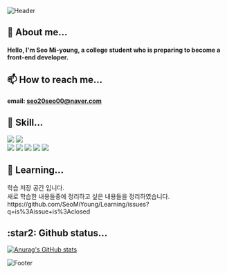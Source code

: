 <!-- ![Header](https://capsule-render.vercel.app/api?type=waving&color=auto&height=100&section=header) -->
![Header](https://capsule-render.vercel.app/api?type=waving&color=BBDEFB&height=100&section=header)

<h2>🌱 About me...</h2>

#### Hello, I'm Seo Mi-young, a college student who is preparing to become a front-end developer.

<h2>📫 How to reach me...</h2>

#### email: seo20seo00@naver.com

<h2>🔭 Skill...</h2>
<div>
  <img src="https://img.shields.io/badge/C-A8B9CC?style=for-the-badge&logo=c&logoColor=white">
  <img src="https://img.shields.io/badge/C++-00599C?style=for-the-badge&logo=cplusplus&logoColor=white">
</div>
<div>
  <img src="https://img.shields.io/badge/-HTML-%23E34F26?style=for-the-badge&logo=HTML5&logoColor=white">
  <img src="https://img.shields.io/badge/-CSS-%231572B6?style=for-the-badge&logo=CSS3&logoColor=white">
  <img src="https://img.shields.io/badge/-JavaScript-%23F7DF1E?style=for-the-badge&logo=CSS3&logoColor=white">
  <img src="https://img.shields.io/badge/-React-%2361DAFB?style=for-the-badge&logo=React&logoColor=white">
  <img src="https://img.shields.io/badge/typescript-3178C6?style=for-the-badge&logo=typescript&logoColor=white">
</div>

<h2>💬 Learning...</h2>
학습 저장 공간 입니다.<br/>
새로 학습한 내용들중에 정리하고 싶은 내용들을 정리하였습니다.<br/>
https://github.com/SeoMiYoung/Learning/issues?q=is%3Aissue+is%3Aclosed

<h2>:star2: Github status...</h2>

[![Anurag's GitHub stats](https://github-readme-stats.vercel.app/api?username=SeoMiYoung)](https://github.com/SeoMiYoung/github-readme-stats)

<!-- <h2>🤔 Most Used Languages...</h2>
<p><img align="center" src="https://github-readme-stats.vercel.app/api/top-langs?username=SeoMiYoung&show_icons=true&locale=en&layout=compact" alt="SeoMiYoung" /></p> -->

<!-- [![Top Langs](https://github-readme-stats.vercel.app/api/top-langs/?username=SeoMiYoung&layout=compact&theme=blue-green)](https://github.com/anuraghazra/github-readme-stats) -->
<!--
**SeoMiYoung/SeoMiYoung** is a ✨ _special_ ✨ repository because its `README.md` (this file) appears on your GitHub profile.

Here are some ideas to get you started:

- 🔭 I’m currently working on ...
-  I’m currently learning ...
- 👯 I’m looking to collaborate on ...
- 🤔 I’m looking for help with ...
- 💬 Ask me about ...
- 📫 How to reach me: ...
- 😄 Pronouns: ...
- ⚡ Fun fact: ...
-->

<!-- 80CBC4 -->
<!-- ![Footer](https://capsule-render.vercel.app/api?type=waving&color=auto&height=100&section=footer) -->
![Footer](https://capsule-render.vercel.app/api?type=waving&color=BBDEFB&height=100&section=footer)

